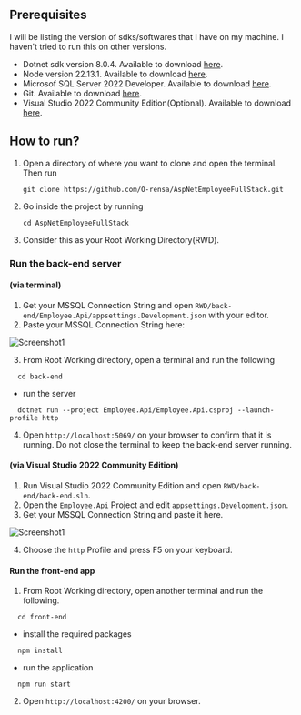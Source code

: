 ## Prerequisites

I will be listing the version of sdks/softwares that I have on my machine. I haven't tried to run this on other versions.

- Dotnet sdk version 8.0.4. Available to download [here](https://dotnet.microsoft.com/en-us/download/dotnet/8.0).
- Node version 22.13.1. Available to download [here](https://nodejs.org/en).
- Microsof SQL Server 2022 Developer. Available to download [here](https://www.microsoft.com/en/sql-server/sql-server-downloads).
- Git. Available to download [here](https://git-scm.com/downloads).
- Visual Studio 2022 Community Edition(Optional). Available to download [here](https://visualstudio.microsoft.com/free-developer-offers/).

## How to run?

1. Open a directory of where you want to clone and open the terminal. Then run
   
   ```
   git clone https://github.com/O-rensa/AspNetEmployeeFullStack.git
   ```
   
2. Go inside the project by running

   ```
   cd AspNetEmployeeFullStack
   ```

3. Consider this as your Root Working Directory(RWD).

### Run the back-end server 

#### (via terminal)

1. Get your MSSQL Connection String and open `RWD/back-end/Employee.Api/appsettings.Development.json` with your editor.
2. Paste your MSSQL Connection String here:

![Screenshot1](https://i.postimg.cc/pLfrvSgw/Screenshot-2025-02-07-165934.png)

3. From Root Working directory, open a terminal and run the following

```
  cd back-end
```
- run the server
```
  dotnet run --project Employee.Api/Employee.Api.csproj --launch-profile http
```

4. Open `http://localhost:5069/` on your browser to confirm that it is running. Do not close the terminal to keep the back-end server running.

#### (via Visual Studio 2022 Community Edition)

1. Run Visual Studio 2022 Community Edition and open `RWD/back-end/back-end.sln`.
2. Open the `Employee.Api` Project and edit `appsettings.Development.json`.
3. Get your MSSQL Connection String and paste it here.

![Screenshot1](https://i.postimg.cc/pLfrvSgw/Screenshot-2025-02-07-165934.png)

4. Choose the `http` Profile and press F5 on your keyboard.

#### Run the front-end app

1. From Root Working directory, open another terminal and run the following.

```
  cd front-end
```
- install the required packages
```
  npm install
```
- run the application
```
  npm run start
```

2. Open `http://localhost:4200/` on your browser.
